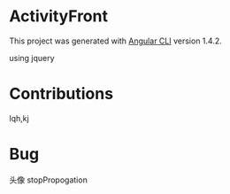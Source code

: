 # ActivityFront

This project was generated with [Angular CLI](https://github.com/angular/angular-cli) version 1.4.2.

using jquery

# Contributions

lqh,kj

# Bug

头像 stopPropogation